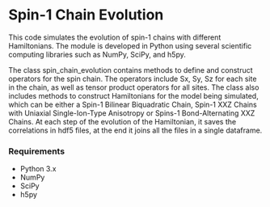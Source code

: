 # Spin-1 Chain Evolution
This code simulates the evolution of spin-1 chains with different Hamiltonians. The module is developed in Python using several scientific computing libraries such as NumPy, SciPy, and h5py.

The class spin_chain_evolution contains methods to define and construct operators for the spin chain. The operators include Sx, Sy, Sz for each site in the chain, as well as tensor product operators for all sites. The class also includes methods to construct Hamiltonians for the model being simulated, which can be either a Spin-1 Bilinear Biquadratic Chain, Spin-1 XXZ Chains with Uniaxial Single-Ion-Type Anisotropy or Spins-1 Bond-Alternating XXZ Chains. At each step of the evolution of the Hamiltonian, it saves the correlations in hdf5 files, at the end it joins all the files in a single dataframe.

### Requirements
+ Python 3.x
+ NumPy
+ SciPy
+ h5py
